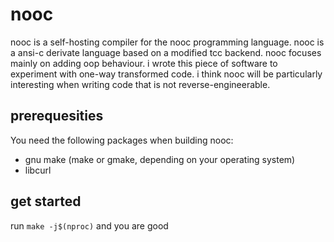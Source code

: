 # nooc

nooc is a self-hosting compiler for the nooc programming language. nooc is a ansi-c derivate language based on a modified tcc backend. nooc focuses mainly on adding oop behaviour. i wrote this piece of software to experiment with one-way transformed code. i think nooc will be particularly interesting when writing code that is not reverse-engineerable.

## prerequesities

You need the following packages when building nooc:

- gnu make (make or gmake, depending on your operating system)
- libcurl

## get started

run ```make -j$(nproc)``` and you are good
